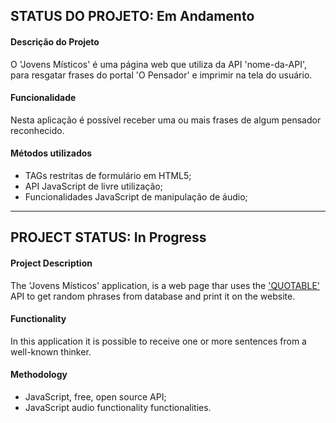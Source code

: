 ## STATUS DO PROJETO: Em Andamento

#### Descrição do Projeto
O 'Jovens Místicos' é uma página web que utiliza da API 'nome-da-API', para resgatar frases do portal 'O Pensador' e imprimir na tela do usuário.

#### Funcionalidade
Nesta aplicação é possível receber uma ou mais frases de algum pensador reconhecido.

#### Métodos utilizados
* TAGs restritas de formulário em HTML5;
* API JavaScript de livre utilização;
* Funcionalidades JavaScript de manipulação de áudio;



_________________________________________________________________________

## PROJECT STATUS: In Progress

#### Project Description
The 'Jovens Místicos' application, is a web page thar uses the ['QUOTABLE'](https://github.com/lukePeavey/quotable) API to get random phrases from database and print it on the website.

#### Functionality
In this application it is possible to receive one or more sentences from a well-known thinker.

#### Methodology
* JavaScript, free, open source API;
* JavaScript audio functionality functionalities.
